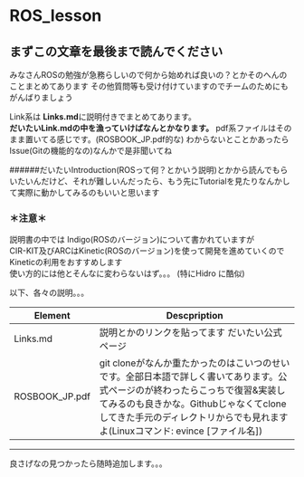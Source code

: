 # ROS_lesson
## まずこの文章を最後まで読んでください

みなさんROSの勉強が急務らしいので何から始めれば良いの？とかそのへんのことまとめてあります
その他質問等も受け付けていますのでチームのためにもがんばりましょう

Link系は **Links.md**に説明付きでまとめてあります。  
**だいたいLink.mdの中を漁っていけばなんとかなります。**
pdf系ファイルはそのまま置いてる感じです。(ROSBOOK_JP.pdf的な)
わからないとことかあったらIssue(Gitの機能的なの)なんかで是非聞いてね  

######だいたいIntroduction(ROSって何？とかいう説明)とかから読んでもらいたいんだけど、それが難しいんだったら、もう先にTutorialを見たりなんかして実際に動かしてみるのもいいと思います  

### ＊注意＊
説明書の中では Indigo(ROSのバージョン)について書かれていますが  
CIR-KIT及びARCはKinetic(ROSのバージョン)を使って開発を進めていくので  
Kineticの利用をおすすめします  
使い方的には他とそんなに変わらないはず。。。
(特にHidro に酷似)  

以下、各々の説明。。。

Element | Descpription
--- | ---
Links.md | 説明とかのリンクを貼ってます  だいたい公式ページ  
ROSBOOK_JP.pdf | git cloneがなんか重たかったのはこいつのせいです。全部日本語で詳しく書いてあります。公式ページのが終わったらこっちで復習&実装してみるのも良きかな。Githubじゃなくてclone してきた手元のディレクトリからでも見れますよ(Linuxコマンド: evince [ファイル名])  

***
良さげなの見つかったら随時追加します。。。  
